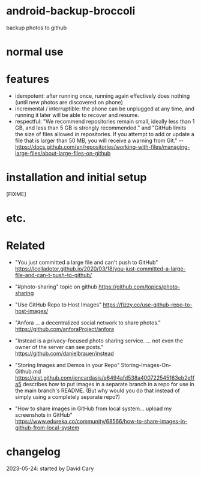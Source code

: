 # android-backup-broccoli
backup photos to github

# normal use


# features

* idempotent: after running once,
running again effectively does nothing
(until new photos are discovered on phone)
* incremental / interruptible:
the phone can be unplugged at any time,
and running it later
will be able to recover and resume.
* respectful: 
"We recommend repositories remain small,
ideally less than 1 GB, and
less than 5 GB is strongly recommended." and
"GitHub limits the size of files allowed in repositories. If you attempt to add or update a file that is larger than 50 MB, you will receive a warning from Git." --
https://docs.github.com/en/repositories/working-with-files/managing-large-files/about-large-files-on-github


# installation and initial setup

[FIXME]


# etc.

# Related

* "You just committed a large file and can't push to GitHub"
https://lcolladotor.github.io/2020/03/18/you-just-committed-a-large-file-and-can-t-push-to-github/

* "#photo-sharing" topic on github
https://github.com/topics/photo-sharing

* "Use GitHub Repo to Host Images"
https://fizzy.cc/use-github-repo-to-host-images/

* "Anfora ... a decentralized social network to share photos."
https://github.com/anforaProject/anfora

* "Instead is a privacy-focused photo sharing service. ... not even the owner of the server can see posts."
https://github.com/danielbrauer/instead

* "Storing Images and Demos in your Repo"
Storing-Images-On-Github.md
https://gist.github.com/joncardasis/e6494afd538a400722545163eb2e1fa5
describes how to put images in a separate branch in a repo
for use in the main branch's README.
(But why would you do that instead of simply
using a completely separate repo?)

* "How to share images in GitHub from local system... upload my screenshots in GitHub"
https://www.edureka.co/community/68566/how-to-share-images-in-github-from-local-system


# changelog

2023-05-24: started by David Cary



